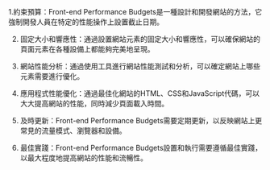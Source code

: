 

1.約束預算：Front-end Performance Budgets是一種設計和開發網站的方法，它強制開發人員在特定的性能操作上設置截止日期。

2. 固定大小和響應性：通過設置網站元素的固定大小和響應性，可以確保網站的頁面元素在各種設備上都能夠完美地呈現。

3. 網站性能分析：通過使用工具進行網站性能測試和分析，可以確定網站上哪些元素需要進行優化。

4. 應用程式性能優化：通過最佳化網站的HTML、CSS和JavaScript代碼，可以大大提高網站的性能，同時減少頁面載入時間。

5. 及時更新：Front-end Performance Budgets需要定期更新，以反映網站上更常見的流量模式、瀏覽器和設備。

6. 最佳實踐：Front-end Performance Budgets設置和執行需要遵循最佳實踐，以最大程度地提高網站的性能和流暢性。
